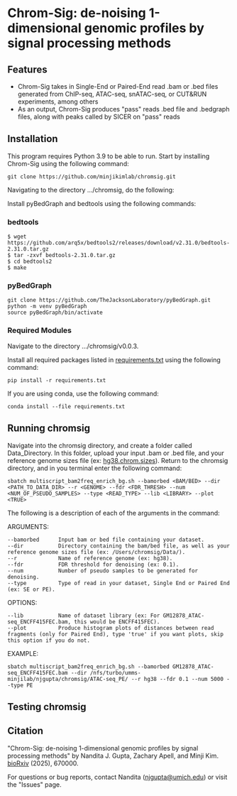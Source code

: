 # Chrom-Sig: de-noising 1-dimensional genomic profiles by signal processing methods

## Features
* Chrom-Sig takes in Single-End or Paired-End read .bam or .bed files generated from ChIP-seq, ATAC-seq, snATAC-seq, or CUT&RUN experiments, among others 
* As an output, Chrom-Sig produces "pass" reads .bed file and .bedgraph files, along with peaks called by SICER on "pass" reads

## Installation
This program requires Python 3.9 to be able to run.
Start by installing Chrom-Sig using the following command:
```
git clone https://github.com/minjikimlab/chromsig.git
```
Navigating to the directory .../chromsig, do the following:

Install pyBedGraph and bedtools using the following commands:
### bedtools
```
$ wget https://github.com/arq5x/bedtools2/releases/download/v2.31.0/bedtools-2.31.0.tar.gz
$ tar -zxvf bedtools-2.31.0.tar.gz
$ cd bedtools2
$ make
```
### pyBedGraph
```
git clone https://github.com/TheJacksonLaboratory/pyBedGraph.git
python -m venv pyBedGraph
source pyBedGraph/bin/activate
```
### Required Modules
Navigate to the directory .../chromsig/v0.0.3.

Install all required packages listed in [requirements.txt](https://github.com/minjikimlab/chromsig/blob/main/v0.0.3/requirements.txt) using the following command:

`pip install -r requirements.txt`

If you are using conda, use the following command:

`conda install --file requirements.txt`

## Running chromsig

Navigate into the chromsig directory, and create a folder called Data_Directory. In this folder, upload your input .bam or .bed file, and your reference genome sizes file (ex: [hg38.chrom.sizes](https://github.com/minjikimlab/chromsig/blob/main/v0.0.2/hg38.chrom.sizes)).
Return to the chromsig directory, and in you terminal enter the following command:

`sbatch multiscript_bam2freq_enrich_bg.sh --bamorbed <BAM/BED> --dir <PATH_TO_DATA_DIR> --r <GENOME> --fdr <FDR_THRESH> --num <NUM_OF_PSEUDO_SAMPLES> --type <READ_TYPE> --lib <LIBRARY> --plot <TRUE>`

The following is a description of each of the arguments in the command:

ARGUMENTS:

    --bamorbed      Input bam or bed file containing your dataset.
    --dir           Directory containing the bam/bed file, as well as your reference genome sizes file (ex: /Users/chromsig/Data/).
    --r             Name of reference genome (ex: hg38).
    --fdr           FDR threshold for denoising (ex: 0.1).
    --num           Number of pseudo samples to be generated for denoising.
    --type          Type of read in your dataset, Single End or Paired End (ex: SE or PE).

OPTIONS:
      
    --lib           Name of dataset library (ex: For GM12878_ATAC-seq_ENCFF415FEC.bam, this would be ENCFF415FEC).
    --plot          Produce histogram plots of distances between read fragments (only for Paired End), type 'true' if you want plots, skip this option if you do not.
            
EXAMPLE:

    sbatch multiscript_bam2freq_enrich_bg.sh --bamorbed GM12878_ATAC-seq_ENCFF415FEC.bam --dir /nfs/turbo/umms-minjilab/njgupta/chromsig/ATAC-seq_PE/ --r hg38 --fdr 0.1 --num 5000 --type PE

## Testing chromsig


## Citation
"Chrom-Sig: de-noising 1-dimensional genomic profiles by signal processing methods" by Nandita J. Gupta, Zachary Apell, and Minji Kim. [bioRxiv](https://www.biorxiv.org/content/10.1101/2025.08.12.670000v1) (2025), 670000.

For questions or bug reports, contact Nandita (njgupta@umich.edu) or visit the "Issues" page.
